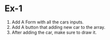 # Ex-1
1. Add A Form with all the cars inputs.
2. Add A button that adding new car to the array.
3. After adding the car, make sure to draw it.
